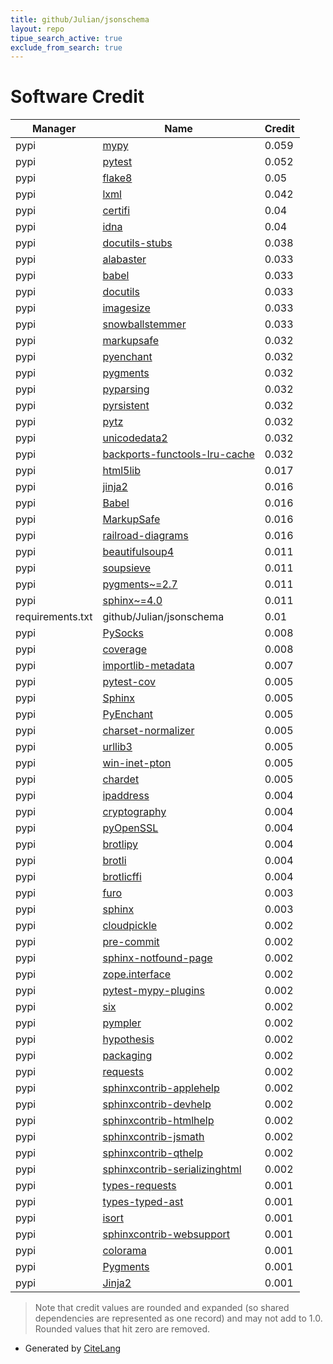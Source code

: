 ```yaml
---
title: github/Julian/jsonschema
layout: repo
tipue_search_active: true
exclude_from_search: true
---
```

# Software Credit

|Manager|Name|Credit|
|-------|----|------|
|pypi|[mypy](https://pypi.org/project/mypy)|0.059|
|pypi|[pytest](https://pypi.org/project/pytest)|0.052|
|pypi|[flake8](https://pypi.org/project/flake8)|0.05|
|pypi|[lxml](https://lxml.de/)|0.042|
|pypi|[certifi](https://certifiio.readthedocs.io/en/latest/)|0.04|
|pypi|[idna](https://github.com/kjd/idna)|0.04|
|pypi|[docutils-stubs](https://pypi.org/project/docutils-stubs)|0.038|
|pypi|[alabaster](https://alabaster.readthedocs.io)|0.033|
|pypi|[babel](http://babel.pocoo.org/)|0.033|
|pypi|[docutils](http://docutils.sourceforge.net/)|0.033|
|pypi|[imagesize](https://github.com/shibukawa/imagesize_py)|0.033|
|pypi|[snowballstemmer](https://github.com/snowballstem/snowball)|0.033|
|pypi|[markupsafe](https://palletsprojects.com/p/markupsafe/)|0.032|
|pypi|[pyenchant](https://pyenchant.github.io/pyenchant/)|0.032|
|pypi|[pygments](https://pygments.org/)|0.032|
|pypi|[pyparsing](https://pypi.org/project/pyparsing)|0.032|
|pypi|[pyrsistent](http://github.com/tobgu/pyrsistent/)|0.032|
|pypi|[pytz](http://pythonhosted.org/pytz)|0.032|
|pypi|[unicodedata2](https://pypi.org/project/unicodedata2)|0.032|
|pypi|[backports-functools-lru-cache](https://pypi.org/project/backports-functools-lru-cache)|0.032|
|pypi|[html5lib](https://pypi.org/project/html5lib)|0.017|
|pypi|[jinja2](https://palletsprojects.com/p/jinja/)|0.016|
|pypi|[Babel](https://pypi.org/project/Babel)|0.016|
|pypi|[MarkupSafe](https://pypi.org/project/MarkupSafe)|0.016|
|pypi|[railroad-diagrams](https://pypi.org/project/railroad-diagrams)|0.016|
|pypi|[beautifulsoup4](http://www.crummy.com/software/BeautifulSoup/bs4/)|0.011|
|pypi|[soupsieve](https://facelessuser.github.io/soupsieve/)|0.011|
|pypi|[pygments~=2.7](https://pypi.org/project/pygments~=2.7)|0.011|
|pypi|[sphinx~=4.0](https://pypi.org/project/sphinx~=4.0)|0.011|
|requirements.txt|github/Julian/jsonschema|0.01|
|pypi|[PySocks](https://pypi.org/project/PySocks)|0.008|
|pypi|[coverage](https://pypi.org/project/coverage)|0.008|
|pypi|[importlib-metadata](https://pypi.org/project/importlib-metadata)|0.007|
|pypi|[pytest-cov](https://pypi.org/project/pytest-cov)|0.005|
|pypi|[Sphinx](https://pypi.org/project/Sphinx)|0.005|
|pypi|[PyEnchant](https://pypi.org/project/PyEnchant)|0.005|
|pypi|[charset-normalizer](https://github.com/ousret/charset_normalizer)|0.005|
|pypi|[urllib3](https://urllib3.readthedocs.io/)|0.005|
|pypi|[win-inet-pton](https://pypi.org/project/win-inet-pton)|0.005|
|pypi|[chardet](https://pypi.org/project/chardet)|0.005|
|pypi|[ipaddress](https://pypi.org/project/ipaddress)|0.004|
|pypi|[cryptography](https://pypi.org/project/cryptography)|0.004|
|pypi|[pyOpenSSL](https://pypi.org/project/pyOpenSSL)|0.004|
|pypi|[brotlipy](https://pypi.org/project/brotlipy)|0.004|
|pypi|[brotli](https://pypi.org/project/brotli)|0.004|
|pypi|[brotlicffi](https://pypi.org/project/brotlicffi)|0.004|
|pypi|[furo](https://pradyunsg.me/furo/quickstart)|0.003|
|pypi|[sphinx](https://www.sphinx-doc.org/)|0.003|
|pypi|[cloudpickle](https://github.com/cloudpipe/cloudpickle)|0.002|
|pypi|[pre-commit](https://github.com/pre-commit/pre-commit)|0.002|
|pypi|[sphinx-notfound-page](https://pypi.org/project/sphinx-notfound-page)|0.002|
|pypi|[zope.interface](https://pypi.org/project/zope.interface)|0.002|
|pypi|[pytest-mypy-plugins](https://pypi.org/project/pytest-mypy-plugins)|0.002|
|pypi|[six](https://pypi.org/project/six)|0.002|
|pypi|[pympler](https://pypi.org/project/pympler)|0.002|
|pypi|[hypothesis](https://pypi.org/project/hypothesis)|0.002|
|pypi|[packaging](https://github.com/pypa/packaging)|0.002|
|pypi|[requests](https://requests.readthedocs.io)|0.002|
|pypi|[sphinxcontrib-applehelp](http://sphinx-doc.org/)|0.002|
|pypi|[sphinxcontrib-devhelp](http://sphinx-doc.org/)|0.002|
|pypi|[sphinxcontrib-htmlhelp](http://sphinx-doc.org/)|0.002|
|pypi|[sphinxcontrib-jsmath](http://sphinx-doc.org/)|0.002|
|pypi|[sphinxcontrib-qthelp](http://sphinx-doc.org/)|0.002|
|pypi|[sphinxcontrib-serializinghtml](http://sphinx-doc.org/)|0.002|
|pypi|[types-requests](https://pypi.org/project/types-requests)|0.001|
|pypi|[types-typed-ast](https://pypi.org/project/types-typed-ast)|0.001|
|pypi|[isort](https://pypi.org/project/isort)|0.001|
|pypi|[sphinxcontrib-websupport](https://pypi.org/project/sphinxcontrib-websupport)|0.001|
|pypi|[colorama](https://pypi.org/project/colorama)|0.001|
|pypi|[Pygments](https://pypi.org/project/Pygments)|0.001|
|pypi|[Jinja2](https://pypi.org/project/Jinja2)|0.001|


> Note that credit values are rounded and expanded (so shared dependencies are represented as one record) and may not add to 1.0. Rounded values that hit zero are removed.


- Generated by [CiteLang](https://github.com/vsoch/citelang)
